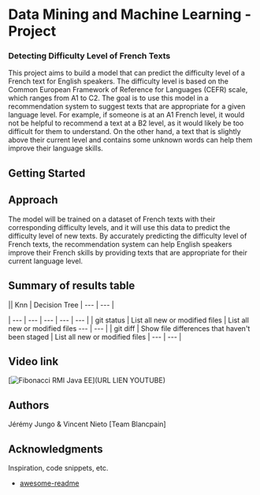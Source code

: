 # Data Mining and Machine Learning - Project
### Detecting Difficulty Level of French Texts
This project aims to build a model that can predict the difficulty level of a French text for English speakers. The difficulty level is based on the Common European Framework of Reference for Languages (CEFR) scale, which ranges from A1 to C2. The goal is to use this model in a recommendation system to suggest texts that are appropriate for a given language level. For example, if someone is at an A1 French level, it would not be helpful to recommend a text at a B2 level, as it would likely be too difficult for them to understand. On the other hand, a text that is slightly above their current level and contains some unknown words can help them improve their language skills. 

## Getting Started

## Approach
The model will be trained on a dataset of French texts with their corresponding difficulty levels, and it will use this data to predict the difficulty level of new texts. By accurately predicting the difficulty level of French texts, the recommendation system can help English speakers improve their French skills by providing texts that are appropriate for their current language level.


## Summary of results table
|| Knn | Decision Tree | --- | --- |

| --- | --- | --- | --- | --- |
| git status | List all new or modified files | List all new or modified files  --- | --- |
| git diff | Show file differences that haven't been staged | List all new or modified files | --- | --- |




## Video link
[![Fibonacci RMI Java EE]([http://img.youtube.com/vi/nX_inqaAzOI/0.jpg](https://upload.wikimedia.org/wikipedia/commons/0/09/YouTube_full-color_icon_%282017%29.svg))](URL LIEN YOUTUBE)

## Authors
Jérémy Jungo & Vincent Nieto [Team Blancpain]

## Acknowledgments

Inspiration, code snippets, etc.
* [awesome-readme](https://github.com/matiassingers/awesome-readme)
